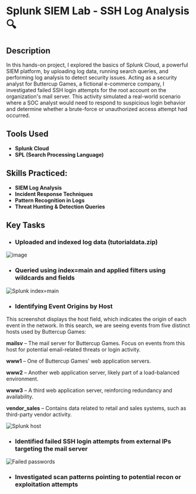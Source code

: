 # Splunk SIEM Lab - SSH Log Analysis 🔍


<h2>Description</h2>
In this hands-on project, I explored the basics of Splunk Cloud, a powerful SIEM platform, by uploading log data, running search queries, and performing log analysis to detect security issues.
Acting as a security analyst for Buttercup Games, a fictional e-commerce company, I investigated failed SSH login attempts for the root account on the organization's mail server. This activity simulated a real-world scenario where a SOC analyst would need to respond to suspicious login behavior and determine whether a brute-force or unauthorized access attempt had occurred.

<h2>Tools Used</h2>

- <b>Splunk Cloud</b> 
- <b>SPL (Search Processing Language)</b>


<h2>Skills Practiced: </h2>

- <b>SIEM Log Analysis</b>
- <b>Incident Response Techniques</b>
- <b>Pattern Recognition in Logs</b>
- <b>Threat Hunting & Detection Queries</b>

<h2>Key Tasks</h2>

- ### Uploaded and indexed log data (tutorialdata.zip)
![image](https://github.com/user-attachments/assets/987980ea-261b-46f1-9665-0094b97d2845)

  
- ### Queried using index=main and applied filters using wildcards and fields
![Splunk index=main](https://github.com/user-attachments/assets/5a995bd2-66cc-4185-a681-1fc6af1391ee)


- ### Identifying Event Origins by Host
  
This screenshot displays the host field, which indicates the origin of each event in the network. In this search, we are seeing events from five distinct hosts used by Buttercup Games:

<b>mailsv</b> – The mail server for Buttercup Games. Focus on events from this host for potential email-related threats or login activity.

<b>www1</b> – One of Buttercup Games' web application servers.

<b>www2</b> – Another web application server, likely part of a load-balanced environment.

<b>www3</b> – A third web application server, reinforcing redundancy and availability.

<b>vendor_sales</b> – Contains data related to retail and sales systems, such as third-party vendor activity.

![Splunk host](https://github.com/user-attachments/assets/6d66f586-51c1-492e-8328-7b0f25fc6736)


- ### Identified failed SSH login attempts from external IPs targeting the mail server
![Failed passwords](https://github.com/user-attachments/assets/00893df1-67f6-4f28-be7b-d72358b6800c)


- ### Investigated scan patterns pointing to potential recon or exploitation attempts


<br />

<!--
 ```diff
- text in red
+ text in green
! text in orange
# text in gray
@@ text in purple (and bold)@@
```
--!>
